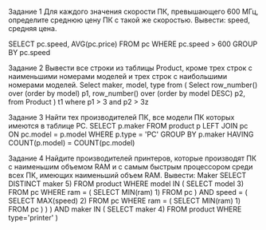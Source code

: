 Задание 1
Для каждого значения скорости ПК, превышающего 600 МГц, определите среднюю цену ПК с такой же скоростью.
Вывести: speed, средняя цена.

SELECT pc.speed, AVG(pc.price)
FROM pc
WHERE pc.speed > 600
GROUP BY pc.speed

Задание 2
Вывести все строки из таблицы Product, кроме трех строк с наименьшими номерами моделей и трех строк с наибольшими номерами моделей.
  Select maker, model, type from
  (
  Select
  row_number() over (order by model) p1,
  row_number() over (order by model DESC) p2,
  from Product
  ) t1
  where p1 > 3 and p2 > 3z
  
  Задание 3
  Найти тех производителей ПК, все модели ПК которых имеются в таблице PC.
  SELECT p.maker
  FROM product p
  LEFT JOIN pc ON pc.model = p.model
  WHERE p.type = 'PC'
  GROUP BY p.maker
  HAVING COUNT(p.model) = COUNT(pc.model)
  
  Задание 4
Найдите производителей принтеров,
которые производят ПК с наименьшим объемом RAM и с самым быстрым процессором среди всех ПК,
имеющих наименьший объем RAM. Вывести: Maker
  SELECT DISTINCT maker                                                       5)
  FROM product
  WHERE model IN (
                  SELECT model                                                3)
                  FROM pc
                  WHERE ram = (
                               SELECT MIN(ram)                                1)
                               FROM pc
                              )
                  AND speed = (
                               SELECT MAX(speed)                              2)
                               FROM pc
                               WHERE ram = (
                                            SELECT MIN(ram)                   1)
                                            FROM pc
                                           )
                              )
                 )
  AND maker IN (
                SELECT maker                                                  4)
                FROM product
                WHERE type='printer'
               )
               
